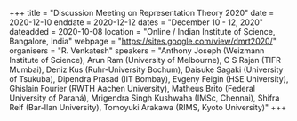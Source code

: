 +++
title = "Discussion Meeting on Representation Theory 2020"
date = 2020-12-10
enddate = 2020-12-12
dates = "December 10 - 12, 2020"
dateadded = 2020-10-08
location = "Online / Indian Institute of Science, Bangalore, India"
webpage = "https://sites.google.com/view/dmrt2020/"
organisers = "R. Venkatesh"
speakers = "Anthony Joseph (Weizmann Institute of Science), Arun Ram (University of Melbourne), C S Rajan (TIFR Mumbai), Deniz Kus (Ruhr-University Bochum), Daisuke Sagaki (University of Tsukuba), Dipendra Prasad (IIT Bombay), Evgeny Feigin (HSE University), Ghislain Fourier (RWTH Aachen University), Matheus Brito (Federal University of Paraná), Mrigendra Singh Kushwaha (IMSc, Chennai), Shifra Reif (Bar-Ilan University), Tomoyuki Arakawa (RIMS, Kyoto University)"
+++

